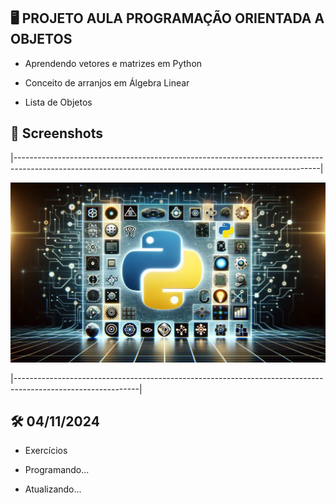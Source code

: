 ## 🖥️ PROJETO AULA PROGRAMAÇÃO ORIENTADA A OBJETOS

- Aprendendo vetores e matrizes em Python

- Conceito de arranjos em Álgebra Linear

- Lista de Objetos

## 📸 Screenshots 

|----------------------------------------------------------------------------------------------------------------------------------------------------------|

![Imagem Python](images/python.webp)

|-------------------------------------------------------------------------------------------------------------|

## 🛠️ 04/11/2024

- Exercícios

- Programando...

- Atualizando...